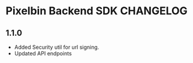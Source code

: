 # Pixelbin Backend SDK CHANGELOG

## 1.1.0

- Added Security util for url signing.
- Updated API endpoints
